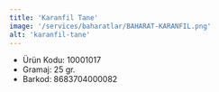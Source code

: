 ```yaml
---
title: 'Karanfil Tane'
image: '/services/baharatlar/BAHARAT-KARANFIL.png'
alt: 'karanfil-tane'
---
```


* Ürün Kodu: 10001017 
* Gramaj: 25 gr. 
* Barkod: 8683704000082